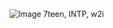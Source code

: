 ![Image](https://github.com/user-attachments/assets/80fd4843-b820-429f-85a0-f75a341b36fb)
7teen, INTP, w2i
